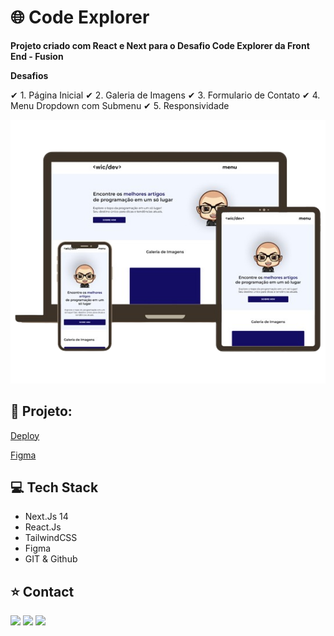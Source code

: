 # **🌐 Code Explorer**

**Projeto criado com React e Next para o Desafio Code Explorer da Front End - Fusion**

**Desafios**

 ✔ 1. Página Inicial
 ✔ 2. Galeria de Imagens
 ✔ 3. Formulario de Contato
 ✔ 4. Menu Dropdown com Submenu
 ✔ 5. Responsividade 

<a href="https://wictor-code-explorer.netlify.app/"> <img src="./public/readme.png"></a>

## 🔗 Projeto:

[Deploy](https://wictor-code-explorer.netlify.app/)

[Figma](https://www.figma.com/design/MSbB8AbWwMoPIumIimV8bS/Untitled?t=zy12p6ghv1tbRoJm-1)

## 💻 Tech Stack

- Next.Js 14
- React.Js
- TailwindCSS
- Figma
- GIT & Github

## ⭐ Contact

<div align="start"> 
  <a href="https://instagram.com/wictor_luciano" target="_blank"><img src="https://img.shields.io/badge/-Instagram-%23E4405F?style=for-the-badge&logo=instagram&logoColor=white" target="_blank"></a>
  <a href = "mailto:wluciano01@gmail.com"><img src="https://img.shields.io/badge/-Gmail-%23333?style=for-the-badge&logo=gmail&logoColor=white" target="_blank"></a>
  <a href="https://www.linkedin.com/in/wictorluciano" target="_blank"><img src="https://img.shields.io/badge/-LinkedIn-%230077B5?style=for-the-badge&logo=linkedin&logoColor=white" target="_blank"></a> 
</div>
